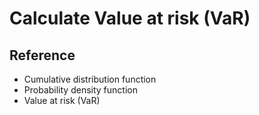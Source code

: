 # Calculate Value at risk (VaR)

## Reference

- Cumulative distribution function
- Probability density function
- Value at risk (VaR)